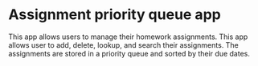 # Assignment priority queue app
This app allows users to manage their homework assignments.  This app allows user to add, delete, lookup, and search their assignments.  The assignments are stored in a priority queue and sorted by their due dates.
